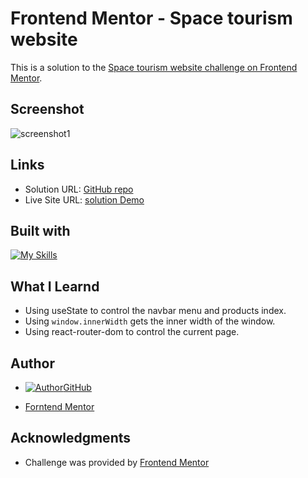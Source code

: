 # Frontend Mentor - Space tourism website

This is a solution to the [Space tourism website challenge on Frontend Mentor](https://www.frontendmentor.io/challenges/space-tourism-multipage-website-gRWj1URZ3).

## Screenshot

![screenshot1](./public/screenshot.gif)

## Links

- Solution URL: [GitHub repo](https://github.com/TimWang95/space-tourism-website/tree/main)
- Live Site URL: [solution Demo](https://main--luminous-basbousa-303c8a.netlify.app/)


## Built with
[![My Skills](https://skillicons.dev/icons?i=react,sass)](https://skillicons.dev)

## What I Learnd
- Using useState to control the navbar menu and products index.
- Using `window.innerWidth` gets the inner width of the window.
- Using react-router-dom to control the current page.

## Author
- [![Author](https://skillicons.dev/icons?i=github)GitHub](https://github.com/TimWang95)

- [Forntend Mentor](https://www.frontendmentor.io/profile/TimWang95)



## Acknowledgments

- Challenge was provided by [Frontend Mentor](https://www.frontendmentor.io/home)

